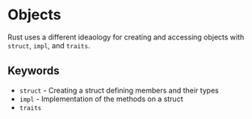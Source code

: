 # Objects

Rust uses a different ideaology for creating and accessing objects with `struct`, `impl`, and `traits`.

## Keywords
* `struct` - Creating a struct defining members and their types
* `impl` - Implementation of the methods on a struct
* `traits` 



